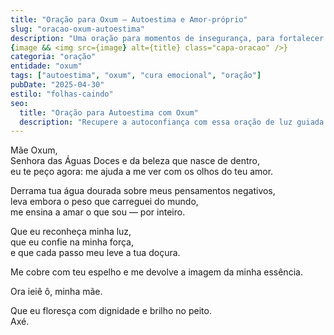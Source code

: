 ```yaml
---
title: "Oração para Oxum – Autoestima e Amor-próprio"
slug: "oracao-oxum-autoestima"
description: "Uma oração para momentos de insegurança, para fortalecer o amor-próprio sob o brilho e acolhimento de Mãe Oxum."
{image && <img src={image} alt={title} class="capa-oracao" />}
categoria: "oração"
entidade: "oxum"
tags: ["autoestima", "oxum", "cura emocional", "oração"]
pubDate: "2025-04-30"
estilo: "folhas-caindo"
seo:
  title: "Oração para Autoestima com Oxum"
  description: "Recupere a autoconfiança com essa oração de luz guiada por Mãe Oxum. Cura, doçura e força interior."
---
```


Mãe Oxum,  
Senhora das Águas Doces e da beleza que nasce de dentro,  
eu te peço agora: me ajuda a me ver com os olhos do teu amor.

Derrama tua água dourada sobre meus pensamentos negativos,  
leva embora o peso que carreguei do mundo,  
me ensina a amar o que sou — por inteiro.

Que eu reconheça minha luz,  
que eu confie na minha força,  
e que cada passo meu leve a tua doçura.

Me cobre com teu espelho e me devolve a imagem da minha essência.

Ora ieiê ô, minha mãe.

Que eu floresça com dignidade e brilho no peito.  
Axé.
